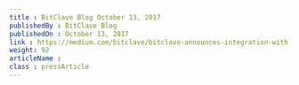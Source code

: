 ```yaml
---
title : BitClave Blog October 13, 2017
publishedBy : BitClave Blog
publishedOn : October 13, 2017
link : https://medium.com/bitclave/bitclave-announces-integration-with-storj-labs-to-harness-the-power-of-distributed-cloud-storage-ad283f64d036
weight: 92
articleName : 
class : pressArticle
---
```

